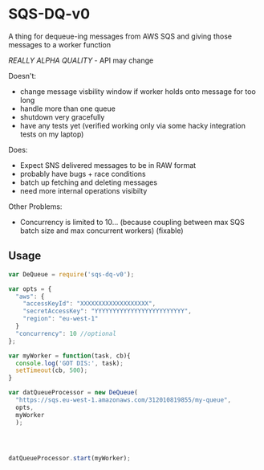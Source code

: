 # SQS-DQ-v0

A thing for dequeue-ing messages from AWS SQS and giving those messages to a worker function

_REALLY ALPHA QUALITY_ - API may change

Doesn't:
- change message visbility window if worker holds onto message for too long
- handle more than one queue
- shutdown very gracefully
- have any tests yet (verified working only via some hacky integration tests on my laptop)

Does:
- Expect SNS delivered messages to be in RAW format
- probably have bugs + race conditions
- batch up fetching and deleting messages
- need more internal operations visibilty

Other Problems:
- Concurrency is limited to 10... (because coupling between max SQS batch size and max concurrent workers) (fixable)

## Usage


```js
var DeQueue = require('sqs-dq-v0');

var opts = {
  "aws": {
    "accessKeyId": "XXXXXXXXXXXXXXXXXXX",
    "secretAccessKey": "YYYYYYYYYYYYYYYYYYYYYYYYY",
    "region": "eu-west-1"
  }
  "concurrency": 10 //optional
};

var myWorker = function(task, cb){
  console.log('GOT DIS:', task);
  setTimeout(cb, 500);
}

var datQueueProcessor = new DeQueue(
  "https://sqs.eu-west-1.amazonaws.com/312010819855/my-queue",
  opts,
  myWorker
  );




datQueueProcessor.start(myWorker);

```
